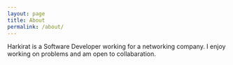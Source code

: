 ```yaml
---
layout: page
title: About
permalink: /about/
---
```


Harkirat is a Software Developer working for a networking company. I enjoy working on problems and am open to collabaration.
